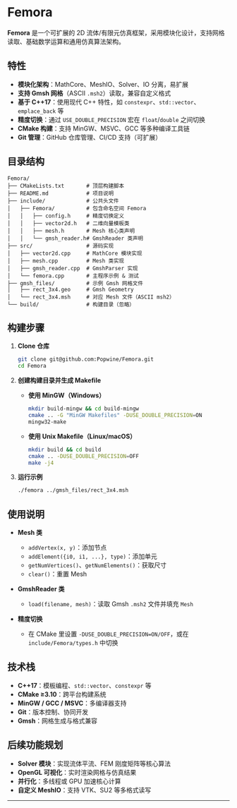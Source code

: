 # Femora

**Femora** 是一个可扩展的 2D 流体/有限元仿真框架，采用模块化设计，支持网格读取、基础数学运算和通用仿真算法架构。

## 特性

- **模块化架构**：MathCore、MeshIO、Solver、IO 分离，易扩展
- **支持 Gmsh 网格**（ASCII `.msh2`）读取，兼容自定义格式
- **基于 C++17**：使用现代 C++ 特性，如 `constexpr`、`std::vector`、`emplace_back` 等
- **精度切换**：通过 `USE_DOUBLE_PRECISION` 宏在 `float`/`double` 之间切换
- **CMake 构建**：支持 MinGW、MSVC、GCC 等多种编译工具链
- **Git 管理**：GitHub 仓库管理、CI/CD 支持（可扩展）

## 目录结构

```
Femora/
├── CMakeLists.txt       # 顶层构建脚本
├── README.md            # 项目说明
├── include/             # 公共头文件
│   ├── Femora/          # 包含命名空间 Femora
│   │   ├── config.h     # 精度切换定义
│   │   ├── vector2d.h   # 二维向量模板类
│   │   ├── mesh.h       # Mesh 核心类声明
│   │   └── gmsh_reader.h# GmshReader 类声明
├── src/                 # 源码实现
│   ├── vector2d.cpp     # MathCore 模块实现
│   ├── mesh.cpp         # Mesh 类实现
│   ├── gmsh_reader.cpp  # GmshParser 实现
│   └── femora.cpp       # 主程序示例 & 测试
├── gmsh_files/          # 示例 Gmsh 网格文件
│   ├── rect_3x4.geo     # Gmsh Geometry
│   └── rect_3x4.msh     # 对应 Mesh 文件（ASCII msh2）
└── build/               # 构建目录（忽略）
```

## 构建步骤

1. **Clone 仓库**

   ```bash
   git clone git@github.com:Popwine/Femora.git
   cd Femora
   ```

2. **创建构建目录并生成 Makefile**

   - **使用 MinGW（Windows）**

     ```bash
     mkdir build-mingw && cd build-mingw
     cmake .. -G "MinGW Makefiles" -DUSE_DOUBLE_PRECISION=ON
     mingw32-make
     ```

   - **使用 Unix Makefile（Linux/macOS）**

     ```bash
     mkdir build && cd build
     cmake .. -DUSE_DOUBLE_PRECISION=OFF
     make -j4
     ```

3. **运行示例**

   ```bash
   ./femora ../gmsh_files/rect_3x4.msh
   ```

## 使用说明

- **Mesh 类**

  - `addVertex(x, y)`：添加节点
  - `addElement({i0, i1, ...}, type)`：添加单元
  - `getNumVertices()`、`getNumElements()`：获取尺寸
  - `clear()`：重置 Mesh

- **GmshReader 类**

  - `load(filename, mesh)`：读取 Gmsh `.msh2` 文件并填充 `Mesh`

- **精度切换**

  - 在 CMake 里设置 `-DUSE_DOUBLE_PRECISION=ON/OFF`，或在 `include/Femora/types.h` 中切换

## 技术栈

- **C++17**：模板编程、`std::vector`、`constexpr` 等
- **CMake ≥3.10**：跨平台构建系统
- **MinGW / GCC / MSVC**：多编译器支持
- **Git**：版本控制、协同开发
- **Gmsh**：网格生成与格式兼容

## 后续功能规划

- **Solver 模块**：实现流体平流、FEM 刚度矩阵等核心算法
- **OpenGL 可视化**：实时渲染网格与仿真结果
- **并行化**：多线程或 GPU 加速核心计算
- **自定义 MeshIO**：支持 VTK、SU2 等多格式读写

---



